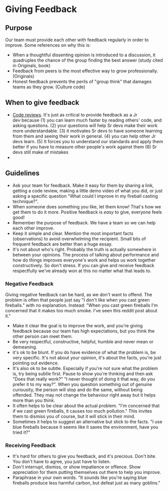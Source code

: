 # Giving Feedback

## Purpose

Our team must provide each other with feedback regularly in order to improve. Some references on why this is:

  * When a thoughtful dissenting opinion is introduced to a discussion, it quadruples the chance of the group finding the best answer (study cited in Originals, book)
  * Feedback from peers is the most effective way to grow professionally. (Originals)
  * Honest feedback prevents the perils of "group think" that damages teams as they grow. (Culture code)

## When to give feedback
  * [Code reviews](../../product/engineering/GIT.md). It's just as critical to provide feedback as a Jr dev because (1) you can learn much faster by reading others' code, and asking questions. (2) your questions will help Sr devs make their work more understandable. (3) it motivates Sr devs to have someone learning from them and seeing their work in general. (4) you can help other Jr devs learn. (5) It forces you to understand our standards and apply them better if you have to measure other people's work against them (6) Sr devs still make of mistakes
  * 
## Guidelines
  
  * Ask your team for feedback. Make it easy for them by sharing a link, getting a code review, making a little demo video of what you did, or just asking a specific question "What could I improve in my fireball casting technique?".
  * When someone does something you like, let them know! That's how we get them to do it more. Positive feedback is *easy* to give, everyone feels good!
  * Remember the purpose of feedback. We have a team so we can help each other improve.
  * Keep it simple and clear. Mention the most important facts (observations) to avoid overwhelming the recipient. Small bits of frequent feedback are better than a huge essay.
  * It's not about who's right. Probably the truth is actually somewhere in between your opinions. The process of talking about performance and how do things improves everyone's work and helps us work together constructively. So don't stress. If you can give and receive feedback respectfully we've already won at this no matter what that leads to.

### Negative Feedback

Giving negative feedback can be hard, as we don't want to offend. The problem is often that people just say "I don't like when you cast green fireballs." with no explanation. Instead: "When you cast green fireballs I'm concerned that it makes too much smoke. I've seen this reddit post about it."

  * Make it clear the goal is to improve the work, and you're giving feedback because our team has high expectations, but you think the other person can meet them.
  * Be very respectful, constructive, helpful, humble and never mean or demeaning.
  * it's ok to be blunt. If you do have evidence of what the problem is, be very specific. It's not about your opinion, it's about the facts, you're just pointing out evidence.
  * It's also ok to be subtle. Especially if you're not sure what the problem is, try being subtle first. Pause to show you're thinking and then ask "Does that really work?" "I never thought of doing it that way, do you prefer it to my way?". When you question something out of genuine curiousity, the person will stop and do the same, without being offended. They may not change the behaviour right away but it helps more than you think.
  * It often helps to be clear about the actual problem. "I'm concerned that if we cast green fireballs, it causes too much pollution." This invites them to dismiss you of course, but it will stick in their mind.
  * Sometimes it helps to suggest an alternative but stick to the facts. "I use blue fireballs because it seems like it saves the environment, have you tried it?"

### Receiving Feedback

  * It's hard for others to give you feedback, and it's precious. Don't bite. You don't have to agree, you just have to listen.
  * Don't interrupt, dismiss, or show impatience or offence. Show appreciation for them putting themselves out there to help you improve.
  * Paraphrase in your own words. "It sounds like you're saying blue fireballs produce less harmful carbon, but defeat just as many goblins."


